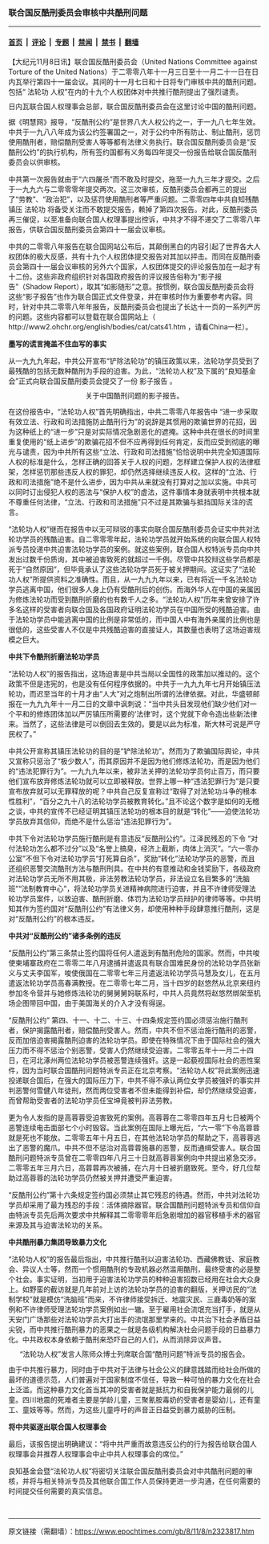 ### 联合国反酷刑委员会审核中共酷刑问题

---

#### [首页](../../../..?n2323817) &nbsp;|&nbsp; [评论](../../../../../epoch-comment?n2323817) &nbsp;|&nbsp; [专题](../../../../../epoch-special?n2323817) &nbsp;|&nbsp; [禁闻](../../../../../epoch-news?n2323817) &nbsp;|&nbsp; [禁书](../../../../../books?n2323817) &nbsp;|&nbsp; [翻墙](https://github.com/gfw-breaker/nogfw/blob/master/README.md?n2323817)


<div class="post_content" id="artbody" itemprop="articleBody">
 <!-- article content begin -->
 <p>
  【大纪元11月8日讯】联合国反酷刑委员会（United Nations Committee against Torture of the United Nations）于二零零八年十一月三日至十一月二十一日在日内瓦举行第四十一届会议。其间的十一月七日和十日将专门审核中共的酷刑问题。包括“
  <ok href="https://www.epochtimes.com/gb/tag/%E6%B3%95%E8%BD%AE%E5%8A%9F.html">
   法轮功
  </ok>
  人权”在内的十九个人权团体对中共推行酷刑提出了强烈谴责。
 </p>
 <p>
  <!--image v 1.0-->
 </p>
 <div style="line-height: 90%; text-align: center;">
  <ok href=" https://i.epochtimes.com/assets/uploads/2011/12/811082133471030.jpg" rel="noreferrer noopener" target="_blank">
   <img alt="" class="size-large wp-image-7330599" src="https://i.epochtimes.com/assets/uploads/2011/12/811082133471030.jpg" title=""/>
  </ok>
  <br/>
  <span class="bn12">
   日内瓦联合国人权理事会总部，联合国反酷刑委员会在这里讨论中国的酷刑问题。
  </span>
 </div>
 <p>
  <!-- -->
 </p>
 <p>
  据《明慧网》报导，“反酷刑公约”是世界八大人权公约之一，于一九八七年生效。中共于一九八八年成为该公约签署国之一，对于公约中所有防止、制止酷刑，惩罚使用酷刑者，赔偿酷刑受害人等等都有法律义务执行。联合国反酷刑委员会是“反酷刑公约”的执行机构，所有签约国都有义务每四年提交一份报告给联合国反酷刑委员会以供审核。
 </p>
 <p>
  中共第一次报告就由于“六四屠杀”而不敢及时提交，拖至一九九三年才提交。之后于一九九六与二零零零年提交两次。这三次审核，反酷刑委员会都再三的提出了“劳教”、“政治犯”，以及惩罚使用酷刑者等严重问题。二零零四年中共自知残酷镇压
  <ok href="https://www.epochtimes.com/gb/tag/%E6%B3%95%E8%BD%AE%E5%8A%9F.html">
   法轮功
  </ok>
  将备受关注而不敢提交报告，赖掉了第四次报告。对此，反酷刑委员再三催促，以至准备向联合国人权理事提出控诉，中共才不得不递交了二零零八年报告，供联合国反酷刑委员会第四十一届会议审核。
 </p>
 <p>
  中共的二零零八年报告在联合国网站公布后，其颠倒黑白的内容引起了世界各大人权团体的极大反感，共有十九个人权团体提交报告对其加以抨击。而同在反酷刑委员会第四十一届会议审核的另外六个国家，人权团体提交的评论报告加在一起才有十二份。这些非政府组织针对各国政府报告的评议报告俗称为“影子报告”（Shadow Report），取其“如影随形”之意。按惯例，联合国反酷刑委员会将这些“影子报告”也作为联合国正式文件登录，并在审核时作为重要参考内容。同时，针对中共二零零八年年报告，反酷刑委员会也提出了长达十一页的一系列严厉的问题。这些内容都可以登载在联合国网站上（
  <ok href="http://www2.ohchr.org/english/bodies/cat/cats41.htm">
   http://www2.ohchr.org/english/bodies/cat/cats41.htm
  </ok>
  ，请看China一栏）。
 </p>
 <p>
  <b>
   墨写的谎言掩盖不住血写的事实
  </b>
 </p>
 <p>
  从一九九九年起，中共公开宣布“铲除法轮功”的镇压政策以来，法轮功学员受到了最残酷的包括无数种酷刑为手段的迫害。为此，“法轮功人权”及下属的“良知基金会”正式向联合国反酷刑委员会提交了一份
  <ok href="http://www2.ohchr.org/english/bodies/cat/docs/ngos/CFFalunShadowReport_China_cat41.pdf" target="_blank">
   影子报告
  </ok>
  。
 </p>
 <p>
  <!--image v 1.0-->
 </p>
 <div style="line-height: 90%; text-align: center;">
  <ok href=" https://i.epochtimes.com/assets/uploads/2011/12/811082133481030.jpg" rel="noreferrer noopener" target="_blank">
   <img alt="" class="size-large wp-image-7330600" src="https://i.epochtimes.com/assets/uploads/2011/12/811082133481030.jpg" title=""/>
  </ok>
  <br/>
  <span class="bn12">
   关于中国酷刑问题的影子报告。
  </span>
 </div>
 <p>
  <!-- -->
 </p>
 <p>
  在这份报告中，“法轮功人权”首先明确指出，中共二零零八年报告中 “进一步采取有效立法、行政和司法措施防止酷刑行为”的说辞是其惯用的欺骗世界的花招，因为这种纸上的“进一步”只是对实际情况急剧恶化的遮掩。这种中共在很长的时间里重复使用的“纸上进步”的欺骗花招不但不应再得到任何肯定，反而应受到彻底的曝光与谴责，因为中共所有这些“立法、行政和司法措施”恰恰说明中共完全知道国际人权的标准是什么，怎样正确的回答关于人权的问题，怎样建立保护人权的法律框架，怎样惩罚那些违反人权的罪犯，却仍然选择继续违反人权。这样的“立法、行政和司法措施”绝不是什么进步，因为中共从来就没有打算对之加以实施。中共可以同时订出侵犯人权的恶法与“保护人权”的虚法，这件事情本身就表明中共根本就不尊重任何法律，“立法、行政和司法措施”只不过是其欺骗与抵挡国际关注的谎言。
 </p>
 <p>
  “法轮功人权”继而在报告中以无可辩驳的事实向联合国反酷刑委员会证实中共对法轮功学员的残酷迫害。自二零零零年起，法轮功学员就开始系统的向联合国人权特派专员投递中共迫害法轮功学员的案例。就这些案例，联合国人权特派专员向中共发出过数千份质询，其中被迫害致死的就超过一千例。尽管中共狡辩这些学员都是死于“自然原因”，但毕竟承认了这些法轮功学员死于被关押期间。这证实了“法轮功人权”所提供资料之准确性。而且，从一九九九年以来，已有将近一千名法轮功学员逃离中国，他们很多人身上仍有受酷刑后的创伤。而海外华人在中国的亲属因为修炼法轮功而受到酷刑折磨的也有数千人之多。“法轮功人权”历年来曾安排了许多名这样的受害者向联合国及各国政府证明法轮功学员在中国所受的残酷迫害。由于法轮功学员中能逃离中国的比例是非常低的，而中国人中有海外亲属的比例也是很低的，这些受害人不仅是中共残酷迫害的直接证人，其数量也表明了这场迫害规模之巨大。
 </p>
 <p>
  <b>
   中共下令酷刑折磨法轮功学员
  </b>
 </p>
 <p>
  “法轮功人权”的报告指出，这场迫害是中共当局以全国性的政策加以推动的。这个政策不但是违宪的，也是没有任何程序依据的。中共于一九九九年七月开始镇压法轮功，而迟至当年的十月才由“人大”对之炮制出所谓的法律依据。对此，华盛顿邮报在一九九九年十一月二日的文章中讽刺说：“当中共头目发现他们缺少他们对一个平和的修炼团体加以严厉镇压所需要的‘法律’时，这个党就下命令造出些新法律来。当然了，这些法律是可以倒回去生效的。要是以此为标准，斯大林可说是严守民权了。”
 </p>
 <p>
  中共公开宣称其镇压法轮功的目的是“铲除法轮功”。然而为了欺骗国际舆论，中共又宣称只惩治了“极少数人”，而其原因并不是因为他们修炼法轮功，而是因为他们的“违法犯罪行为”。一九九九年以来，被非法关押的法轮功学员何止百万，而只要他们宣布放弃修炼法轮功就可以立即被释放。世界上哪一种“违法犯罪行为”是只要宣布放弃就可以无罪释放的呢？中共自己反复宣称过“取得了对法轮功斗争的根本性胜利”，“百分之九十八的法轮功学员被教育转化。”且不论这个数字是如何的无稽之谈，中共的宣传不已经证明其镇压法轮功的根本目的就是“转化”——迫使法轮功学员放弃其信仰，而绝不是什么惩治“违法犯罪行为”。
 </p>
 <p>
  中共下令对法轮功学员施行酷刑是有意违反“反酷刑公约”。江泽民残忍的下令 “对付法轮功怎么都不过分”以及“名誉上搞臭，经济上截断，肉体上消灭”。“六一零办公室”不但下令对法轮功学员“打死算自杀”，奖励“转化”法轮功学员的恶警，而且还组织恶警交流酷刑方法与酷刑刑具。在中共的有意推动和金钱奖励下，各级政府对法轮功学员无所不用其极，非法劳教法轮功学员，非法设立名目繁多的“洗脑班”“法制教育中心”，将法轮功学员关进精神病院进行迫害，并且不许律师受理法轮功学员案件，以致迫害、酷刑折磨、体罚为法轮功学员辩护的律师等等。中共明知其作为签约国对“反酷刑公约”有法律义务，却使用种种手段肆意推行酷刑，这是对“反酷刑公约”的根本违反。
 </p>
 <p>
  <b>
   中共对“反酷刑公约”诸多条例的违反
  </b>
 </p>
 <p>
  “反酷刑公约”第三条禁止签约国将任何人遣返到有酷刑危险的国家。然而，中共唆使柬埔寨政府在二零零二年八月逮捕并遣返具有联合国难民身份的法轮功学员张新义与丈夫李国军，唆使俄国在二零零七年三月遣返法轮功学员马慧及女儿，在五月遣返法轮功学员高春满教授。在二零零七年二月，当十四岁的赵悠然从北京来纽约参加冬令营并与她修炼法轮功的舅舅舅妈联系时，中共人员竟然将赵悠然绑架至机场企图带回中国，由于美国海关的介入才没有得逞。
 </p>
 <p>
  “反酷刑公约” 第四、十一、十二、十三、十四条规定签约国必须惩治施行酷刑者，保护揭露酷刑者，赔偿酷刑受害人。然而，中共不但不惩治施行酷刑的恶警，反而加倍迫害揭露酷刑迫害的法轮功学员。即使在特殊情况下由于国际社会的强大压力而不得不惩治个别恶警，受害人仍然继续受迫害。二零零五年十一月二十四日，在河北涿州两位法轮功学员被恶警连续强奸。这是一起藐视国际社会的恶性案件，因为当时联合国酷刑问题特派专员正在北京考察。“法轮功人权”将此案例迅速投递联合国后，在强大的国际压力下，中共不得不承认两位女学员被强奸的事实并判恶警何雪健八年徒刑，然而两位受害者不但未能得到补偿，却仍然继续受迫害，而曾帮助受害者的法轮功学员任宝坤竟被判非法劳教。
 </p>
 <p>
  更为令人发指的是高蓉蓉受迫害致死的案例。高蓉蓉在二零零四年五月七日被两个恶警连续电击面部七个小时毁容。当此案例在国际上曝光后，“六一零”下令高蓉蓉就是死也不能放。二零零五年十月五日，在其他法轮功学员的帮助之下，高蓉蓉逃出了恶警的魔爪。中共不但不惩治对高蓉蓉施暴的恶警，反而通缉受害人。联合国酷刑问题特派专员曾在二零零四年八月三十日就高蓉蓉案例向中共提出紧急交涉。二零零五年三月六日，高蓉蓉再次被捕，在六月十日被折磨致死。至今，好几位帮助过高蓉蓉的法轮功学员仍然被关押并遭受严重迫害。
 </p>
 <p>
  “反酷刑公约”第十六条规定签约国必须禁止其它残忍的待遇。然而，中共对法轮功学员却采用了最为残忍的手段：活体摘除器官。联合国酷刑问题特派专员和信仰自由特派专员先后两次要求中共解释其二零零零年后急剧增加的器官移植手术的器官来源及其与迫害法轮功的关系。
 </p>
 <p>
  <b>
   中共酷刑暴力集团导致暴力文化
  </b>
 </p>
 <p>
  “法轮功人权”的报告最后指出，中共推行酷刑以迫害法轮功、西藏佛教徒、家庭教会、异议人士等，然而一个惯用酷刑的专政机器必然滥用酷刑，最终受害的必是整个社会。事实证明，当初用于迫害法轮功学员的种种迫害招数已经用在社会大众身上。如野蛮的截访就是几年前对上访的法轮功学员的迫害的翻版，关押访民的“法制学校”就是模仿“洗脑班”而来，不许律师接受拆迁、地震灾民、三鹿毒奶等的案例和不许律师受理法轮功学员案例如出一辙。至于雇用社会流氓充当打手，就是从天安门广场那些对法轮功学员大打出手的流氓那里学来的。中共治下社会矛盾日益尖锐，而中共推行酷刑暴力的恶果之一就是各级机构解决社会问题手段的日益暴力化。中共政权本身依赖于酷刑来恐吓自己的人们，从而消除异议声音。
 </p>
 <p>
  <!--image v 1.0-->
 </p>
 <div style="line-height: 90%; text-align: center;">
  <ok href=" https://i.epochtimes.com/assets/uploads/2011/12/811082133491030.jpg" rel="noreferrer noopener" target="_blank">
   <img alt="" class="size-large wp-image-7330602" src="https://i.epochtimes.com/assets/uploads/2011/12/811082133491030.jpg" title=""/>
  </ok>
  <br/>
  <span class="bn12">
   “法轮功人权”发言人陈师众博士列席联合国“酷刑问题”特派专员的报告会。
  </span>
 </div>
 <p>
  <!-- -->
 </p>
 <p>
  由于中共推行暴力，同时由于中共对于法律与社会公义的肆意践踏而给社会所做的最坏的道德示范，人们普遍对于国家制度不信任，导致一种可怕的暴力文化在社会上泛滥。而这种暴力文化首当其冲的受害者就是抵抗力和自我保护能力最弱的儿童。四川地震的死难者主要是学龄儿童，三聚氰胺毒奶的受害者是婴幼儿，还有童工、童妓等等。然而，为这些儿童呼吁的声音正日益受到暴力威胁的压制。
 </p>
 <p>
  <b>
   将中共驱逐出联合国人权理事会
  </b>
 </p>
 <p>
  最后，该报告提出明确建议：“将中共严重而故意违反公约的行为报告给联合国人权理事会并推荐人权理事会中止中共人权理事会的席位。”
 </p>
 <p>
  良知基金会暨“法轮功人权”将密切关注联合国反酷刑委员会对中共酷刑问题的审核，并将与相关特派专员及其他联合国工作人员保持更进一步沟通，在任何需要的时间提交任何需要的真实信息。
 </p>
 <p>
  <font color="#ffffff">
   (http://www.dajiyuan.com)
  </font>
 </p>
 <p>
  <p>
   <!-- article content end -->
   <div id="below_article_ad">
   </div>
  </p>
 </p>
</div>


---

原文链接（需翻墙）：https://www.epochtimes.com/gb/8/11/8/n2323817.htm